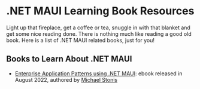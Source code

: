 # .NET MAUI Learning Book Resources

Light up that fireplace, get a coffee or tea, snuggle in with that blanket and get some nice reading done. There is nothing much like reading a good old book. Here is a list of .NET MAUI related books, just for you!

## Books to Learn About .NET MAUI

* [Enterprise Application Patterns using .NET MAUI](https://aka.ms/maui-ebook): ebook released in August 2022, authored by [Michael Stonis](https://github.com/michaelstonis)
